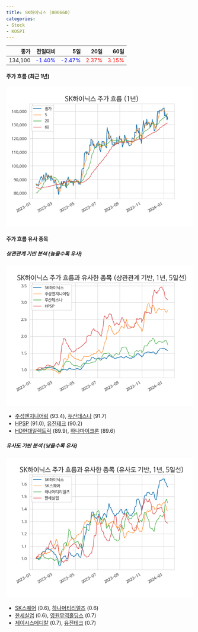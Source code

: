```yaml
---
title: SK하이닉스 (000660)
categories:
- Stock
- KOSPI
---
```


|종가|전일대비|5일|20일|60일|
|---:|-------:|--:|---:|---:|
|134,100|<span style="color: blue">-1.40%</span>|<span style="color: blue">-2.47%</span>|<span style="color: red">2.37%</span>|<span style="color: red">3.15%</span>|

<!-- more -->


#### 주가 흐름 (최근 1년)
![000660](/assets/images/stock/000660.png)


#### 주가 흐름 유사 종목


##### 상관관계 기반 분석 (높을수록 유사)
![000660](/assets/images/stock/000660_corr.png)
- [주성엔지니어링](/036930/) (93.4), [두산테스나](/131970/) (91.7)
- [HPSP](/403870/) (91.0), [유진테크](/084370/) (90.2)
- [HD현대일렉트릭](/267260/) (89.9), [하나마이크론](/067310/) (89.6)


##### 유사도 기반 분석 (낮을수록 유사)	
![000660](/assets/images/stock/000660_sim.png)
- [SK스퀘어](/402340/) (0.6), [하나머티리얼즈](/166090/) (0.6)
- [한세실업](/105630/) (0.6), [영원무역홀딩스](/009970/) (0.7)
- [제이시스메디칼](/287410/) (0.7), [유진테크](/084370/) (0.7)
